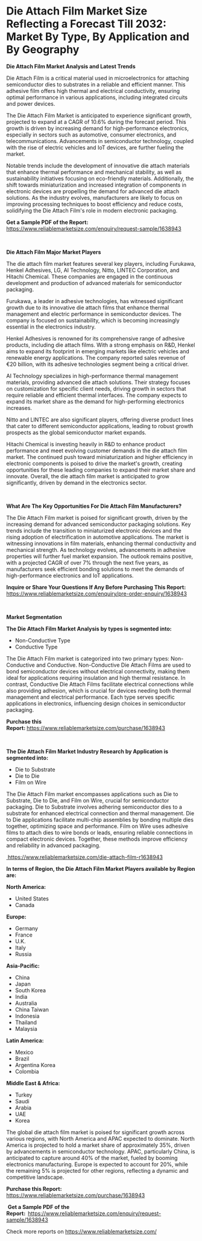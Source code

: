 <p><h1>Die Attach Film Market Size Reflecting a Forecast Till 2032: Market By Type, By Application and By Geography</h1></p><p><strong>Die Attach Film Market Analysis and Latest Trends</strong></p>
<p><p>Die Attach Film is a critical material used in microelectronics for attaching semiconductor dies to substrates in a reliable and efficient manner. This adhesive film offers high thermal and electrical conductivity, ensuring optimal performance in various applications, including integrated circuits and power devices. </p><p>The Die Attach Film Market is anticipated to experience significant growth, projected to expand at a CAGR of 10.6% during the forecast period. This growth is driven by increasing demand for high-performance electronics, especially in sectors such as automotive, consumer electronics, and telecommunications. Advancements in semiconductor technology, coupled with the rise of electric vehicles and IoT devices, are further fueling the market. </p><p>Notable trends include the development of innovative die attach materials that enhance thermal performance and mechanical stability, as well as sustainability initiatives focusing on eco-friendly materials. Additionally, the shift towards miniaturization and increased integration of components in electronic devices are propelling the demand for advanced die attach solutions. As the industry evolves, manufacturers are likely to focus on improving processing techniques to boost efficiency and reduce costs, solidifying the Die Attach Film's role in modern electronic packaging.</p></p>
<p><strong>Get a Sample PDF of the Report:&nbsp;</strong> <a href="https://www.reliablemarketsize.com/enquiry/request-sample/1638943?utm_campaign=2314&utm_medium=2&utm_source=Github&utm_content=ia&utm_term=31032025&utm_id=die-attach-film">https://www.reliablemarketsize.com/enquiry/request-sample/1638943</a></p>
<p>&nbsp;</p>
<p><strong>Die Attach Film Major Market Players</strong></p>
<p><p>The die attach film market features several key players, including Furukawa, Henkel Adhesives, LG, AI Technology, Nitto, LINTEC Corporation, and Hitachi Chemical. These companies are engaged in the continuous development and production of advanced materials for semiconductor packaging.</p><p>Furukawa, a leader in adhesive technologies, has witnessed significant growth due to its innovative die attach films that enhance thermal management and electric performance in semiconductor devices. The company is focused on sustainability, which is becoming increasingly essential in the electronics industry.</p><p>Henkel Adhesives is renowned for its comprehensive range of adhesive products, including die attach films. With a strong emphasis on R&D, Henkel aims to expand its footprint in emerging markets like electric vehicles and renewable energy applications. The company reported sales revenue of €20 billion, with its adhesive technologies segment being a critical driver.</p><p>AI Technology specializes in high-performance thermal management materials, providing advanced die attach solutions. Their strategy focuses on customization for specific client needs, driving growth in sectors that require reliable and efficient thermal interfaces. The company expects to expand its market share as the demand for high-performing electronics increases.</p><p>Nitto and LINTEC are also significant players, offering diverse product lines that cater to different semiconductor applications, leading to robust growth prospects as the global semiconductor market expands.</p><p>Hitachi Chemical is investing heavily in R&D to enhance product performance and meet evolving customer demands in the die attach film market. The continued push toward miniaturization and higher efficiency in electronic components is poised to drive the market's growth, creating opportunities for these leading companies to expand their market share and innovate. Overall, the die attach film market is anticipated to grow significantly, driven by demand in the electronics sector.</p></p>
<p>&nbsp;</p>
<p><strong>What Are The Key Opportunities For Die Attach Film Manufacturers?</strong></p>
<p><p>The Die Attach Film market is poised for significant growth, driven by the increasing demand for advanced semiconductor packaging solutions. Key trends include the transition to miniaturized electronic devices and the rising adoption of electrification in automotive applications. The market is witnessing innovations in film materials, enhancing thermal conductivity and mechanical strength. As technology evolves, advancements in adhesive properties will further fuel market expansion. The outlook remains positive, with a projected CAGR of over 7% through the next five years, as manufacturers seek efficient bonding solutions to meet the demands of high-performance electronics and IoT applications.</p></p>
<p><strong>Inquire or Share Your Questions If Any Before Purchasing This Report:</strong> <a href="https://www.reliablemarketsize.com/enquiry/pre-order-enquiry/1638943?utm_campaign=2314&utm_medium=2&utm_source=Github&utm_content=ia&utm_term=31032025&utm_id=die-attach-film">https://www.reliablemarketsize.com/enquiry/pre-order-enquiry/1638943</a></p>
<p>&nbsp;</p>
<p><strong>Market Segmentation</strong></p>
<p><strong>The Die Attach Film Market Analysis by types is segmented into:</strong></p>
<p><ul><li>Non-Conductive Type</li><li>Conductive Type</li></ul></p>
<p><p>The Die Attach Film market is categorized into two primary types: Non-Conductive and Conductive. Non-Conductive Die Attach Films are used to bond semiconductor devices without electrical connectivity, making them ideal for applications requiring insulation and high thermal resistance. In contrast, Conductive Die Attach Films facilitate electrical connections while also providing adhesion, which is crucial for devices needing both thermal management and electrical performance. Each type serves specific applications in electronics, influencing design choices in semiconductor packaging.</p></p>
<p><strong>Purchase this Report:&nbsp;</strong><a href="https://www.reliablemarketsize.com/purchase/1638943?utm_campaign=2314&utm_medium=2&utm_source=Github&utm_content=ia&utm_term=31032025&utm_id=die-attach-film">https://www.reliablemarketsize.com/purchase/1638943</a></p>
<p>&nbsp;</p>
<p><strong>The Die Attach Film Market Industry Research by Application is segmented into:</strong></p>
<p><ul><li>Die to Substrate</li><li>Die to Die</li><li>Film on Wire</li></ul></p>
<p><p>The Die Attach Film market encompasses applications such as Die to Substrate, Die to Die, and Film on Wire, crucial for semiconductor packaging. Die to Substrate involves adhering semiconductor dies to a substrate for enhanced electrical connection and thermal management. Die to Die applications facilitate multi-chip assemblies by bonding multiple dies together, optimizing space and performance. Film on Wire uses adhesive films to attach dies to wire bonds or leads, ensuring reliable connections in compact electronic devices. Together, these methods improve efficiency and reliability in advanced packaging.</p></p>
<p><a href="https://www.reliablemarketsize.com/die-attach-film-r1638943?utm_campaign=2314&utm_medium=2&utm_source=Github&utm_content=ia&utm_term=31032025&utm_id=die-attach-film">&nbsp;https://www.reliablemarketsize.com/die-attach-film-r1638943</a></p>
<p><strong>In terms of Region, the Die Attach Film Market Players available by Region are:</strong></p>
<p>
    <p> <strong> North America: </strong>
        <ul>
            <li>United States</li>
            <li>Canada</li>
        </ul>
        </p> 
    <p> <strong> Europe: </strong>
        <ul>
            <li>Germany</li>
            <li>France</li>
            <li>U.K.</li>
            <li>Italy</li>
            <li>Russia</li>
        </ul>
        </p> 
    <p> <strong> Asia-Pacific: </strong>
        <ul>
            <li>China</li>
            <li>Japan</li>
            <li>South Korea</li>
            <li>India</li>
            <li>Australia</li>
            <li>China Taiwan</li>
            <li>Indonesia</li>
            <li>Thailand</li>
            <li>Malaysia</li>
        </ul>
        </p> 
    <p> <strong> Latin America: </strong>
        <ul>
            <li>Mexico</li>
            <li>Brazil</li>
            <li>Argentina Korea</li>
            <li>Colombia</li>
        </ul>
        </p> 
    <p> <strong> Middle East & Africa: </strong>
        <ul>
            <li>Turkey</li>
            <li>Saudi</li>
            <li>Arabia</li>
            <li>UAE</li>
            <li>Korea</li>
        </ul>
    </p>
    </p>
<p><p>The global die attach film market is poised for significant growth across various regions, with North America and APAC expected to dominate. North America is projected to hold a market share of approximately 35%, driven by advancements in semiconductor technology. APAC, particularly China, is anticipated to capture around 40% of the market, fueled by booming electronics manufacturing. Europe is expected to account for 20%, while the remaining 5% is projected for other regions, reflecting a dynamic and competitive landscape.</p></p>
<p><strong>Purchase this Report: </strong><a href="https://www.reliablemarketsize.com/purchase/1638943?utm_campaign=2314&utm_medium=2&utm_source=Github&utm_content=ia&utm_term=31032025&utm_id=die-attach-film">https://www.reliablemarketsize.com/purchase/1638943</a></p>
<p>&nbsp;<strong>Get a Sample PDF of the Report:&nbsp;&nbsp;</strong><a href="https://www.reliablemarketsize.com/enquiry/request-sample/1638943?utm_campaign=2314&utm_medium=2&utm_source=Github&utm_content=ia&utm_term=31032025&utm_id=die-attach-film">https://www.reliablemarketsize.com/enquiry/request-sample/1638943</a></p>
<p><strong></strong></p>
<p>Check more reports on <a href="https://www.reliablemarketsize.com/?utm_campaign=2314&utm_medium=2&utm_source=Github&utm_content=ia&utm_term=31032025&utm_id=die-attach-film">https://www.reliablemarketsize.com/</a></p>